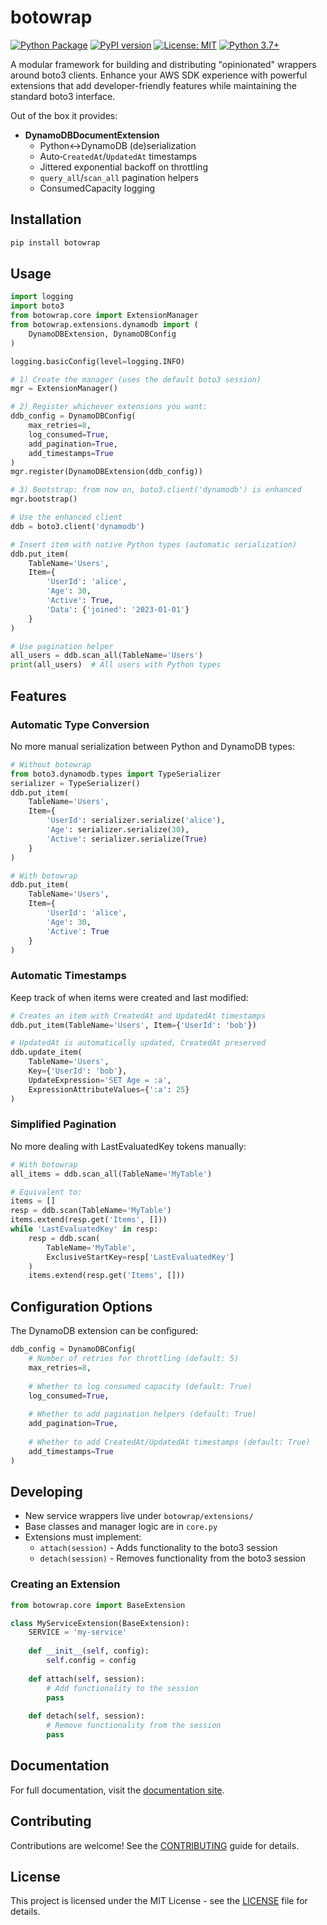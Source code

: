 # botowrap

[![Python Package](https://github.com/com2cloud/botowrap/actions/workflows/python-package.yml/badge.svg)](https://github.com/com2cloud/botowrap/actions/workflows/python-package.yml)
[![PyPI version](https://badge.fury.io/py/botowrap.svg)](https://badge.fury.io/py/botowrap)
[![License: MIT](https://img.shields.io/badge/License-MIT-yellow.svg)](https://opensource.org/licenses/MIT)
[![Python 3.7+](https://img.shields.io/badge/python-3.7+-blue.svg)](https://www.python.org/downloads/)

A modular framework for building and distributing "opinionated" wrappers around
boto3 clients. Enhance your AWS SDK experience with powerful extensions that add
developer-friendly features while maintaining the standard boto3 interface.

Out of the box it provides:

- **DynamoDBDocumentExtension**  
  - Python↔DynamoDB (de)serialization  
  - Auto‐`CreatedAt`/`UpdatedAt` timestamps  
  - Jittered exponential backoff on throttling  
  - `query_all`/`scan_all` pagination helpers  
  - ConsumedCapacity logging  

## Installation

```bash
pip install botowrap
```

## Usage

```python
import logging
import boto3
from botowrap.core import ExtensionManager
from botowrap.extensions.dynamodb import (
    DynamoDBExtension, DynamoDBConfig
)

logging.basicConfig(level=logging.INFO)

# 1) Create the manager (uses the default boto3 session)
mgr = ExtensionManager()

# 2) Register whichever extensions you want:
ddb_config = DynamoDBConfig(
    max_retries=8,
    log_consumed=True,
    add_pagination=True,
    add_timestamps=True
)
mgr.register(DynamoDBExtension(ddb_config))

# 3) Bootstrap: from now on, boto3.client('dynamodb') is enhanced
mgr.bootstrap()

# Use the enhanced client
ddb = boto3.client('dynamodb')

# Insert item with native Python types (automatic serialization)
ddb.put_item(
    TableName='Users',
    Item={
        'UserId': 'alice',
        'Age': 30,
        'Active': True,
        'Data': {'joined': '2023-01-01'}
    }
)

# Use pagination helper
all_users = ddb.scan_all(TableName='Users')
print(all_users)  # All users with Python types
```

## Features

### Automatic Type Conversion

No more manual serialization between Python and DynamoDB types:

```python
# Without botowrap
from boto3.dynamodb.types import TypeSerializer
serializer = TypeSerializer()
ddb.put_item(
    TableName='Users',
    Item={
        'UserId': serializer.serialize('alice'),
        'Age': serializer.serialize(30),
        'Active': serializer.serialize(True)
    }
)

# With botowrap
ddb.put_item(
    TableName='Users',
    Item={
        'UserId': 'alice',
        'Age': 30,
        'Active': True
    }
)
```

### Automatic Timestamps

Keep track of when items were created and last modified:

```python
# Creates an item with CreatedAt and UpdatedAt timestamps
ddb.put_item(TableName='Users', Item={'UserId': 'bob'})

# UpdatedAt is automatically updated, CreatedAt preserved
ddb.update_item(
    TableName='Users',
    Key={'UserId': 'bob'},
    UpdateExpression='SET Age = :a',
    ExpressionAttributeValues={':a': 25}
)
```

### Simplified Pagination

No more dealing with LastEvaluatedKey tokens manually:

```python
# With botowrap
all_items = ddb.scan_all(TableName='MyTable')

# Equivalent to:
items = []
resp = ddb.scan(TableName='MyTable')
items.extend(resp.get('Items', []))
while 'LastEvaluatedKey' in resp:
    resp = ddb.scan(
        TableName='MyTable',
        ExclusiveStartKey=resp['LastEvaluatedKey']
    )
    items.extend(resp.get('Items', []))
```

## Configuration Options

The DynamoDB extension can be configured:

```python
ddb_config = DynamoDBConfig(
    # Number of retries for throttling (default: 5)
    max_retries=8,
    
    # Whether to log consumed capacity (default: True)
    log_consumed=True,
    
    # Whether to add pagination helpers (default: True)
    add_pagination=True,
    
    # Whether to add CreatedAt/UpdatedAt timestamps (default: True)
    add_timestamps=True
)
```

## Developing

* New service wrappers live under `botowrap/extensions/`
* Base classes and manager logic are in `core.py`
* Extensions must implement:
  * `attach(session)` - Adds functionality to the boto3 session
  * `detach(session)` - Removes functionality from the boto3 session

### Creating an Extension

```python
from botowrap.core import BaseExtension

class MyServiceExtension(BaseExtension):
    SERVICE = 'my-service'
    
    def __init__(self, config):
        self.config = config
        
    def attach(self, session):
        # Add functionality to the session
        pass
        
    def detach(self, session):
        # Remove functionality from the session
        pass
```

## Documentation

For full documentation, visit the [documentation site](https://botowrap.readthedocs.io/).

## Contributing

Contributions are welcome! See the [CONTRIBUTING](CONTRIBUTING.md) guide for details.

## License

This project is licensed under the MIT License - see the [LICENSE](LICENSE) file for details.